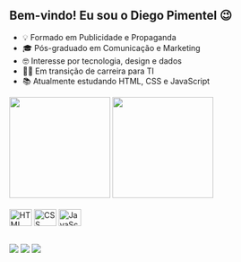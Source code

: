 ## Bem-vindo! Eu sou o Diego Pimentel 😉

- 💡 Formado em Publicidade e Propaganda
- 🎓 Pós-graduado em Comunicação e Marketing
- 🤓 Interesse por tecnologia, design e dados
- 👨‍💻 Em transição de carreira para TI
- 📚 Atualmente estudando HTML, CSS e JavaScript

<div algn="center">
  <img height="180em" src="https://github-readme-stats.vercel.app/api?username=dipimentel&show_icons=true&theme=nord&include_all_commits=true&count_private=true" />
  <img height="180em" src="https://github-readme-stats.vercel.app/api/top-langs/?username=dipimentel&langs_count=5&theme=nord" />
</div>
<br>

<div>
  <img height="30px" width="40" alt="HTML" src="https://cdn.jsdelivr.net/gh/devicons/devicon/icons/html5/html5-original.svg" />
  <img height="30px" width="40" alt="CSS" src="https://cdn.jsdelivr.net/gh/devicons/devicon/icons/css3/css3-original.svg" />
  <img height="30px" width="40" alt="JavaScript" src="https://cdn.jsdelivr.net/gh/devicons/devicon/icons/javascript/javascript-original.svg" />
</div>

##

<div>
  <a href="https://discordapp.com/users/di.pimentel#9711">
    <img src="https://img.shields.io/badge/Discord-7289DA?style=for-the-badge&logo=discord&logoColor=white" target="_blank" /></a>
  <a href="https://www.instagram.com/di_pimentel/">
    <img src="https://img.shields.io/badge/Instagram-E4405F?style=for-the-badge&logo=instagram&logoColor=white" target="_blank" /></a>
  <a href="https://www.linkedin.com/in/dipimentel/">
    <img src="https://img.shields.io/badge/LinkedIn-0077B5?style=for-the-badge&logo=linkedin&logoColor=white" target="_blank" /></a>
</div>
